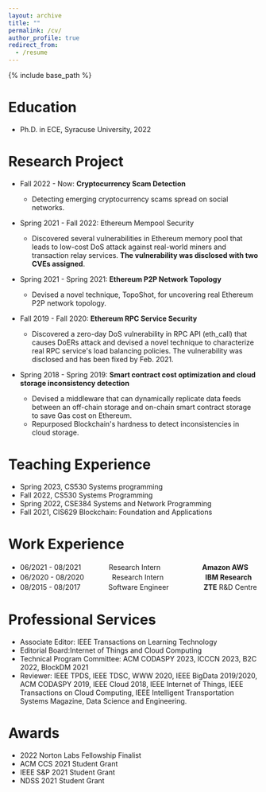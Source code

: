 ```yaml
---
layout: archive
title: ""
permalink: /cv/
author_profile: true
redirect_from:
  - /resume
---
```


{% include base_path %}

Education
======
* Ph.D. in ECE, Syracuse University, 2022

Research Project
======
* Fall 2022 - Now: **Cryptocurrency Scam Detection**
  * Detecting emerging cryptocurrency scams spread on social networks.

* Spring 2021 - Fall 2022: Ethereum Mempool Security
  * Discovered several vulnerabilities in Ethereum memory pool that leads to low-cost DoS attack against real-world miners and transaction relay services. **The vulnerability was disclosed with two CVEs assigned**.

* Spring 2021 - Spring 2021: **Ethereum P2P Network Topology**
  * Devised a novel technique, TopoShot, for uncovering real Ethereum P2P network topology. 

* Fall 2019 - Fall 2020: **Ethereum RPC Service Security**
  * Discovered a zero-day DoS vulnerability in RPC API (eth_call) that causes DoERs attack and devised a novel technique to characterize real RPC service's load balancing policies. The vulnerability was disclosed and has been fixed by Feb. 2021.

* Spring 2018 - Spring 2019: **Smart contract cost optimization and cloud storage inconsistency detection**
  * Devised a middleware that can dynamically replicate data feeds between an off-chain storage and on-chain smart contract storage to save Gas cost on Ethereum.
  * Repurposed Blockchain's hardness to detect inconsistencies in cloud storage.

Teaching Experience
=====
* Spring 2023, CS530 Systems programming
* Fall 2022, CS530 Systems Programming
* Spring 2022, CSE384 Systems and Network Programming
* Fall 2021, CIS629  Blockchain: Foundation and Applications

Work Experience
======
* 06/2021 - 08/2021　　　　Research Intern　　　　　　**Amazon AWS**
* 06/2020 - 08/2020　　　　Research Intern　　　　　　**IBM Research**
* 08/2015 - 08/2017　　　　Software Engineer　　　　　**ZTE** R&D Centre

Professional Services
======
* Associate Editor: IEEE Transactions on Learning Technology
* Editorial Board:Internet of Things and Cloud Computing
* Technical Program Committee: ACM CODASPY 2023, ICCCN 2023, B2C 2022, BlockDM 2021
* Reviewer: IEEE TPDS, IEEE TDSC, WWW 2020, IEEE BigData 2019/2020, ACM CODASPY 2019, IEEE Cloud 2018, IEEE Internet of Things, IEEE Transactions on Cloud Computing, IEEE Intelligent Transportation Systems Magazine, Data Science and Engineering.
  

Awards
===
* 2022 Norton Labs Fellowship Finalist
* ACM CCS 2021 Student Grant
* IEEE S&P 2021 Student Grant
* NDSS 2021 Student Grant
